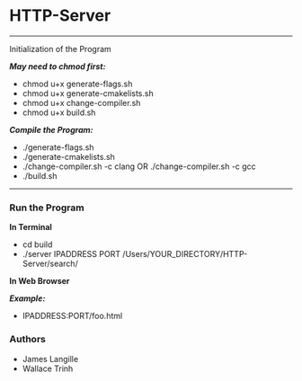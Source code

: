 # HTTP-Server

---
Initialization of the Program

***May need to chmod first:***
- chmod u+x generate-flags.sh
- chmod u+x generate-cmakelists.sh
- chmod u+x change-compiler.sh
- chmod u+x build.sh

***Compile the Program:***
- ./generate-flags.sh
- ./generate-cmakelists.sh
- ./change-compiler.sh -c clang OR ./change-compiler.sh -c gcc
- ./build.sh
---

### Run the Program

**In Terminal**

- cd build
- ./server IPADDRESS PORT /Users/YOUR_DIRECTORY/HTTP-Server/search/

**In Web Browser**

***Example:***

- IPADDRESS:PORT/foo.html

### Authors
- James Langille
- Wallace Trinh
